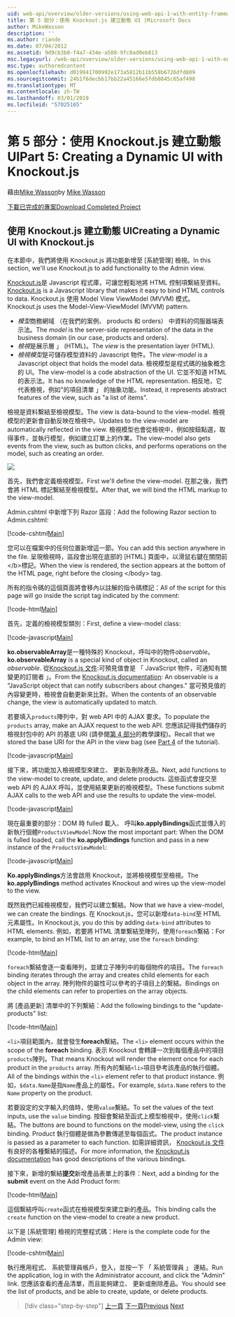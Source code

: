 ```yaml
---
uid: web-api/overview/older-versions/using-web-api-1-with-entity-framework-5/using-web-api-with-entity-framework-part-5
title: 第 5 部分：使用 Knockout.js 建立動態 UI |Microsoft Docs
author: MikeWasson
description: ''
ms.author: riande
ms.date: 07/04/2012
ms.assetid: 9d9cb3b0-f4a7-434e-a508-9fc0ad0eb813
msc.legacyurl: /web-api/overview/older-versions/using-web-api-1-with-entity-framework-5/using-web-api-with-entity-framework-part-5
msc.type: authoredcontent
ms.openlocfilehash: d019941700992e173a5812b11b558b6726dfd809
ms.sourcegitcommit: 24b1f6decbb17bb22a45166e5fdb0845c65af498
ms.translationtype: MT
ms.contentlocale: zh-TW
ms.lasthandoff: 03/01/2019
ms.locfileid: "57025165"
---
```

<a name="part-5-creating-a-dynamic-ui-with-knockoutjs"></a><span data-ttu-id="703b9-102">第 5 部分：使用 Knockout.js 建立動態 UI</span><span class="sxs-lookup"><span data-stu-id="703b9-102">Part 5: Creating a Dynamic UI with Knockout.js</span></span>
====================
<span data-ttu-id="703b9-103">藉由[Mike Wasson](https://github.com/MikeWasson)</span><span class="sxs-lookup"><span data-stu-id="703b9-103">by [Mike Wasson](https://github.com/MikeWasson)</span></span>

[<span data-ttu-id="703b9-104">下載已完成的專案</span><span class="sxs-lookup"><span data-stu-id="703b9-104">Download Completed Project</span></span>](http://code.msdn.microsoft.com/ASP-NET-Web-API-with-afa30545)

## <a name="creating-a-dynamic-ui-with-knockoutjs"></a><span data-ttu-id="703b9-105">使用 Knockout.js 建立動態 UI</span><span class="sxs-lookup"><span data-stu-id="703b9-105">Creating a Dynamic UI with Knockout.js</span></span>

<span data-ttu-id="703b9-106">在本節中，我們將使用 Knockout.js 將功能新增至 [系統管理] 檢視。</span><span class="sxs-lookup"><span data-stu-id="703b9-106">In this section, we'll use Knockout.js to add functionality to the Admin view.</span></span>

<span data-ttu-id="703b9-107">[Knockout.js](http://knockoutjs.com/)是 Javascript 程式庫，可讓您輕鬆地將 HTML 控制項繫結至資料。</span><span class="sxs-lookup"><span data-stu-id="703b9-107">[Knockout.js](http://knockoutjs.com/) is a Javascript library that makes it easy to bind HTML controls to data.</span></span> <span data-ttu-id="703b9-108">Knockout.js 使用 Model View ViewModel (MVVM) 模式。</span><span class="sxs-lookup"><span data-stu-id="703b9-108">Knockout.js uses the Model-View-ViewModel (MVVM) pattern.</span></span>

- <span data-ttu-id="703b9-109">*模型*商務網域 （在我們的案例、 products 和 orders） 中資料的伺服器端表示法。</span><span class="sxs-lookup"><span data-stu-id="703b9-109">The *model* is the server-side representation of the data in the business domain (in our case, products and orders).</span></span>
- <span data-ttu-id="703b9-110">*檢視*是展示層 」 (HTML)。</span><span class="sxs-lookup"><span data-stu-id="703b9-110">The *view* is the presentation layer (HTML).</span></span>
- <span data-ttu-id="703b9-111">*檢視模型*是可儲存模型資料的 Javascript 物件。</span><span class="sxs-lookup"><span data-stu-id="703b9-111">The *view-model* is a Javascript object that holds the model data.</span></span> <span data-ttu-id="703b9-112">檢視模型是程式碼的抽象概念的 UI。</span><span class="sxs-lookup"><span data-stu-id="703b9-112">The view-model is a code abstraction of the UI.</span></span> <span data-ttu-id="703b9-113">它並不知道 HTML 的表示法。</span><span class="sxs-lookup"><span data-stu-id="703b9-113">It has no knowledge of the HTML representation.</span></span> <span data-ttu-id="703b9-114">相反地，它代表檢視，例如"的項目清單 」 的抽象功能。</span><span class="sxs-lookup"><span data-stu-id="703b9-114">Instead, it represents abstract features of the view, such as "a list of items".</span></span>

<span data-ttu-id="703b9-115">檢視是資料繫結至檢視模型。</span><span class="sxs-lookup"><span data-stu-id="703b9-115">The view is data-bound to the view-model.</span></span> <span data-ttu-id="703b9-116">檢視模型的更新會自動反映在檢視中。</span><span class="sxs-lookup"><span data-stu-id="703b9-116">Updates to the view-model are automatically reflected in the view.</span></span> <span data-ttu-id="703b9-117">檢視模型也會從檢視中，例如按鈕點選，取得事件，並執行模型，例如建立訂單上的作業。</span><span class="sxs-lookup"><span data-stu-id="703b9-117">The view-model also gets events from the view, such as button clicks, and performs operations on the model, such as creating an order.</span></span>

![](using-web-api-with-entity-framework-part-5/_static/image1.png)

<span data-ttu-id="703b9-118">首先，我們會定義檢視模型。</span><span class="sxs-lookup"><span data-stu-id="703b9-118">First we'll define the view-model.</span></span> <span data-ttu-id="703b9-119">在那之後，我們會將 HTML 標記繫結至檢視模型。</span><span class="sxs-lookup"><span data-stu-id="703b9-119">After that, we will bind the HTML markup to the view-model.</span></span>

<span data-ttu-id="703b9-120">Admin.cshtml 中新增下列 Razor 區段：</span><span class="sxs-lookup"><span data-stu-id="703b9-120">Add the following Razor section to Admin.cshtml:</span></span>

[!code-cshtml[Main](using-web-api-with-entity-framework-part-5/samples/sample1.cshtml)]

<span data-ttu-id="703b9-121">您可以在檔案中的任何位置新增這一節。</span><span class="sxs-lookup"><span data-stu-id="703b9-121">You can add this section anywhere in the file.</span></span> <span data-ttu-id="703b9-122">呈現檢視時，區段會出現在底部的 [HTML] 頁面中，以滑鼠右鍵在關閉前&lt;/b&gt;標記。</span><span class="sxs-lookup"><span data-stu-id="703b9-122">When the view is rendered, the section appears at the bottom of the HTML page, right before the closing &lt;/body&gt; tag.</span></span>

<span data-ttu-id="703b9-123">所有的指令碼的這個頁面將會移內以註解的指令碼標記：</span><span class="sxs-lookup"><span data-stu-id="703b9-123">All of the script for this page will go inside the script tag indicated by the comment:</span></span>

[!code-html[Main](using-web-api-with-entity-framework-part-5/samples/sample2.html)]

<span data-ttu-id="703b9-124">首先，定義的檢視模型類別：</span><span class="sxs-lookup"><span data-stu-id="703b9-124">First, define a view-model class:</span></span>

[!code-javascript[Main](using-web-api-with-entity-framework-part-5/samples/sample3.js)]

<span data-ttu-id="703b9-125">**ko.observableArray**是一種特殊的 Knockout，呼叫中的物件*observable*。</span><span class="sxs-lookup"><span data-stu-id="703b9-125">**ko.observableArray** is a special kind of object in Knockout, called an *observable*.</span></span> <span data-ttu-id="703b9-126">從[Knockout.js 文件](http://knockoutjs.com/documentation/observables.html):可預見值會是 「 JavaScript 物件，可通知有關變更的訂閱者 」。</span><span class="sxs-lookup"><span data-stu-id="703b9-126">From the [Knockout.js documentation](http://knockoutjs.com/documentation/observables.html): An observable is a "JavaScript object that can notify subscribers about changes."</span></span> <span data-ttu-id="703b9-127">當可預見值的內容變更時，檢視會自動更新來比對。</span><span class="sxs-lookup"><span data-stu-id="703b9-127">When the contents of an observable change, the view is automatically updated to match.</span></span>

<span data-ttu-id="703b9-128">若要填入`products`陣列中，對 web API 中的 AJAX 要求。</span><span class="sxs-lookup"><span data-stu-id="703b9-128">To populate the `products` array, make an AJAX request to the web API.</span></span> <span data-ttu-id="703b9-129">您應該記得我們儲存的檢視封包中的 API 的基底 URI (請參閱[第 4 部分](using-web-api-with-entity-framework-part-4.md)的教學課程)。</span><span class="sxs-lookup"><span data-stu-id="703b9-129">Recall that we stored the base URI for the API in the view bag (see [Part 4](using-web-api-with-entity-framework-part-4.md) of the tutorial).</span></span>

[!code-javascript[Main](using-web-api-with-entity-framework-part-5/samples/sample4.js?highlight=5)]

<span data-ttu-id="703b9-130">接下來，將功能加入檢視模型來建立、 更新及刪除產品。</span><span class="sxs-lookup"><span data-stu-id="703b9-130">Next, add functions to the view-model to create, update, and delete products.</span></span> <span data-ttu-id="703b9-131">這些函式會提交至 web API 的 AJAX 呼叫，並使用結果更新的檢視模型。</span><span class="sxs-lookup"><span data-stu-id="703b9-131">These functions submit AJAX calls to the web API and use the results to update the view-model.</span></span>

[!code-javascript[Main](using-web-api-with-entity-framework-part-5/samples/sample5.js?highlight=7)]

<span data-ttu-id="703b9-132">現在最重要的部分：DOM 時 fulled 載入、 呼叫**ko.applyBindings**函式並傳入的新執行個體`ProductsViewModel`:</span><span class="sxs-lookup"><span data-stu-id="703b9-132">Now the most important part: When the DOM is fulled loaded, call the **ko.applyBindings** function and pass in a new instance of the `ProductsViewModel`:</span></span>

[!code-javascript[Main](using-web-api-with-entity-framework-part-5/samples/sample6.js)]

<span data-ttu-id="703b9-133">**Ko.applyBindings**方法會啟用 Knockout，並將檢視模型至檢視。</span><span class="sxs-lookup"><span data-stu-id="703b9-133">The **ko.applyBindings** method activates Knockout and wires up the view-model to the view.</span></span>

<span data-ttu-id="703b9-134">既然我們已經檢視模型，我們可以建立繫結。</span><span class="sxs-lookup"><span data-stu-id="703b9-134">Now that we have a view-model, we can create the bindings.</span></span> <span data-ttu-id="703b9-135">在 Knockout.js，您可以新增`data-bind`至 HTML 元素屬性。</span><span class="sxs-lookup"><span data-stu-id="703b9-135">In Knockout.js, you do this by adding `data-bind` attributes to HTML elements.</span></span> <span data-ttu-id="703b9-136">例如，若要將 HTML 清單繫結至陣列，使用`foreach`繫結：</span><span class="sxs-lookup"><span data-stu-id="703b9-136">For example, to bind an HTML list to an array, use the `foreach` binding:</span></span>

[!code-html[Main](using-web-api-with-entity-framework-part-5/samples/sample7.html?highlight=1)]

<span data-ttu-id="703b9-137">`foreach`繫結會逐一查看陣列，並建立子陣列中的每個物件的項目。</span><span class="sxs-lookup"><span data-stu-id="703b9-137">The `foreach` binding iterates through the array and creates child elements for each object in the array.</span></span> <span data-ttu-id="703b9-138">陣列物件的屬性可以參考的子項目上的繫結。</span><span class="sxs-lookup"><span data-stu-id="703b9-138">Bindings on the child elements can refer to properties on the array objects.</span></span>

<span data-ttu-id="703b9-139">將 [產品更新] 清單中的下列繫結：</span><span class="sxs-lookup"><span data-stu-id="703b9-139">Add the following bindings to the "update-products" list:</span></span>

[!code-html[Main](using-web-api-with-entity-framework-part-5/samples/sample8.html)]

<span data-ttu-id="703b9-140">`<li>`項目範圍內，就會發生**foreach**繫結。</span><span class="sxs-lookup"><span data-stu-id="703b9-140">The `<li>` element occurs within the scope of the **foreach** binding.</span></span> <span data-ttu-id="703b9-141">表示 Knockout 會轉譯一次到每個產品中的項目`products`陣列。</span><span class="sxs-lookup"><span data-stu-id="703b9-141">That means Knockout will render the element once for each product in the `products` array.</span></span> <span data-ttu-id="703b9-142">所有內的繫結`<li>`項目參考該產品的執行個體。</span><span class="sxs-lookup"><span data-stu-id="703b9-142">All of the bindings within the `<li>` element refer to that product instance.</span></span> <span data-ttu-id="703b9-143">例如，`$data.Name`是指`Name`產品上的屬性。</span><span class="sxs-lookup"><span data-stu-id="703b9-143">For example, `$data.Name` refers to the `Name` property on the product.</span></span>

<span data-ttu-id="703b9-144">若要設定的文字輸入的值時，使用`value`繫結。</span><span class="sxs-lookup"><span data-stu-id="703b9-144">To set the values of the text inputs, use the `value` binding.</span></span> <span data-ttu-id="703b9-145">按鈕會繫結至函式上模型檢視中，使用`click`繫結。</span><span class="sxs-lookup"><span data-stu-id="703b9-145">The buttons are bound to functions on the model-view, using the `click` binding.</span></span> <span data-ttu-id="703b9-146">Product 執行個體是做為參數傳遞至每個函式。</span><span class="sxs-lookup"><span data-stu-id="703b9-146">The product instance is passed as a parameter to each function.</span></span> <span data-ttu-id="703b9-147">如需詳細資訊， [Knockout.js 文件](http://knockoutjs.com/documentation/observables.html)有良好的各種繫結的描述。</span><span class="sxs-lookup"><span data-stu-id="703b9-147">For more information, the [Knockout.js documentation](http://knockoutjs.com/documentation/observables.html) has good descriptions of the various bindings.</span></span>

<span data-ttu-id="703b9-148">接下來，新增的繫結**提交**新增產品表單上的事件：</span><span class="sxs-lookup"><span data-stu-id="703b9-148">Next, add a binding for the **submit** event on the Add Product form:</span></span>

[!code-html[Main](using-web-api-with-entity-framework-part-5/samples/sample9.html)]

<span data-ttu-id="703b9-149">這個繫結呼叫`create`函式在檢視模型來建立新的產品。</span><span class="sxs-lookup"><span data-stu-id="703b9-149">This binding calls the `create` function on the view-model to create a new product.</span></span>

<span data-ttu-id="703b9-150">以下是 [系統管理] 檢視的完整程式碼：</span><span class="sxs-lookup"><span data-stu-id="703b9-150">Here is the complete code for the Admin view:</span></span>

[!code-cshtml[Main](using-web-api-with-entity-framework-part-5/samples/sample10.cshtml)]

<span data-ttu-id="703b9-151">執行應用程式、 系統管理員帳戶，登入，並按一下 「 系統管理員 」 連結。</span><span class="sxs-lookup"><span data-stu-id="703b9-151">Run the application, log in with the Administrator account, and click the "Admin" link.</span></span> <span data-ttu-id="703b9-152">您應該查看的產品清單，而且能夠建立、 更新或刪除產品。</span><span class="sxs-lookup"><span data-stu-id="703b9-152">You should see the list of products, and be able to create, update, or delete products.</span></span>

> [!div class="step-by-step"]
> <span data-ttu-id="703b9-153">[上一頁](using-web-api-with-entity-framework-part-4.md)
> [下一頁](using-web-api-with-entity-framework-part-6.md)</span><span class="sxs-lookup"><span data-stu-id="703b9-153">[Previous](using-web-api-with-entity-framework-part-4.md)
[Next](using-web-api-with-entity-framework-part-6.md)</span></span>
